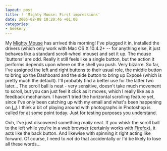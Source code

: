 ```yaml
---
layout: post
title: ! 'Mighty Mouse: First impressions'
date: 2005-08-08 10:20:46 +01:00
categories:
- Geekery
---
```

My [Mighty Mouse](http://woss.name/2005/08/03/re-mighty-mouse/) has arrived this morning!  I've plugged it in, installed the drivers (which only work with Mac OS X 10.4.2+ -- for anything else, it just behaves like a standard scroll-wheel mouse) and set it up.  The mouse 'buttons' are odd.  Really it still feels like a single button, but the action it performs depends upon where on the shell you push.  Very bizarre.  So far, I've assigned the left and right buttons to their usual role, the middle button to bring up the Dashboard and the side button to bring up Expos&eacute; (which is pretty much the default).  I'll probably find a better use for the latter two later...  The scroll ball is neat - very sensitive, doesn't take much movement to scroll, but you can just feel it click as it moves, which I really like as a feedback mechanism.  I haven't tried the horizontal scrolling feature yet, since I've only been catching up with my email and what's been happening on [LJ](http://www.livejournal.com/~mathie/friends/).  I think a bit of playing around with photographs in Photoshop is called for at some point today.  Just for testing purposes you understand.

Ooh, I've just discovered something <em>really</em> neat.  If you whisk the scroll ball to the left while you're in a web browser (certainly works with [Firefox](http://www.mozilla.org/products/firefox)), it acts like the back button.  And likewise with spinning it right acting like forward.  Of course, I need to <em>not</em> do that accidentally or I'd be likely to lose all these words...
